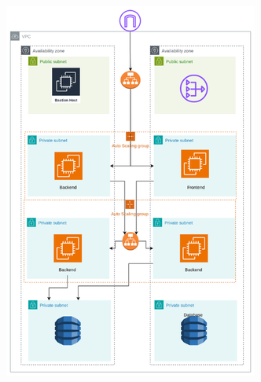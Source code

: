 ![alt text](https://github.com/dev126712/three-tier-architecture/blob/b95f85d1ac1e9dc95eb5fcaff1d320555b5bb41e/image.png)
